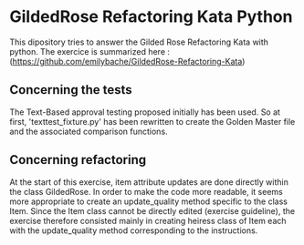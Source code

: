 # GildedRose Refactoring Kata Python

This dipository tries to answer the Gilded Rose Refactoring Kata with python. 
The exercice is summarized here :(https://github.com/emilybache/GildedRose-Refactoring-Kata)

## Concerning the tests

The Text-Based approval testing proposed initially has been used.
So at first, 'texttest_fixture.py' has been rewritten to create the Golden Master file and the associated comparison functions.

## Concerning refactoring

At the start of this exercise, item attribute updates are done directly within the class GildedRose.
In order to make the code more readable, it seems more appropriate to create an update_quality method specific to the class Item.
Since the Item class cannot be directly edited (exercise guideline), the exercise therefore consisted mainly in creating heiress class of Item each with the update_quality method corresponding to the instructions.

